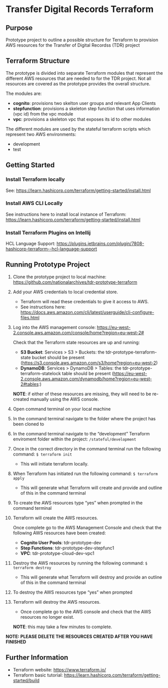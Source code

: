 # Transfer Digital Records Terraform

## Purpose

Prototype project to outline a possible structure for Terraform to provision AWS resources for the Transfer of Digital Recordss (TDR) project

## Terraform Structure

The prototype is divided into separate Terraform modules that represent the different AWS resources that are needed to for the TDR project. Not all resources are covered as the prototype provides the overall structure.

The modules are:
* **cognito**: provisions two skelton user groups and relevant App Clients
* **stepfunction**: provisions a skeleton step function that uses information (vpc id) from the vpc module
* **vpc**: provisions a skeleton vpc that exposes its id to other modules</p>

The different modules are used by the stateful terraform scripts which represent two AWS environments:
* development
* test

## Getting Started

### Install Terraform locally

See: https://learn.hashicorp.com/terraform/getting-started/install.html

### Install AWS CLI Locally

See instructions here to install local instance of Terraform: https://learn.hashicorp.com/terraform/getting-started/install.html

### Install Terraform Plugins on Intellij

HCL Language Support: https://plugins.jetbrains.com/plugin/7808-hashicorp-terraform--hcl-language-support

## Running Prototype Project

1. Clone the prototype project to local machine:  https://github.com/nationalarchives/tdr-prototype-terraform
2. Add your AWS credentials to local credential store.

   * Terraform will read these credentials to give it access to AWS.
   * See instructions here: https://docs.aws.amazon.com/cli/latest/userguide/cli-configure-files.html

3. Log into the AWS management console: https://eu-west-2.console.aws.amazon.com/console/home?region=eu-west-2#

   Check that the Terraform state resources are up and running:

   * **S3 Bucket**: Services > S3 > Buckets: the tdr-prototype-terraform-state bucket should be present (https://s3.console.aws.amazon.com/s3/home?region=eu-west-2)
   * **DynamoDB**: Services > DynamoDB > Tables: the tdr-prototype-terraform-statelock table should be present (https://eu-west-2.console.aws.amazon.com/dynamodb/home?region=eu-west-2#tables:)

   **NOTE**: if either of these resources are missing, they will need to be re-created manually using the AWS console.

4. Open command terminal on your local machine
5. In the command terminal navigate to the folder where the project has been cloned to
6. In the command terminal navigate to the “development” Terraform enviroment folder within the project: `/stateful/development`
7. Once in the correct directory in the command terminal run the following command: `$ terraform init`

   * This will initiate terraform locally.

8. When Terraform has initiated run the following command: `$ terraform apply`

   * This will generate what Terraform will create and provide and outline of this in the command terminal

9. To create the AWS resources type “yes” when prompted in the command terminal
10. Terraform will create the AWS resources.

    Once complete go to the AWS Management Console and check that the following AWS resources have been created:

     * **Cognito User Pools**: tdr-prototype-dev
     * **Step Functions**: tdr-prototype-dev-stepfunc1
     * **VPC**: tdr-prototype-cloud-dev-vpc1

11. Destroy the AWS resources by running the following command: `$ terraform destroy`

    * This will generate what Terraform will destroy and provide an outline of this in the command terminal

12. To destroy the AWS resources type “yes” when prompted

13. Terraform will destroy the AWS resources.

    * Once complete go to the AWS console and check that the AWS resources no longer exist.

    **NOTE**: this may take a few minutes to complete.

**NOTE: PLEASE DELETE THE RESOURCES CREATED AFTER YOU HAVE FINISHED**

## Further Information

* Terraform website: https://www.terraform.io/
* Terraform basic tutorial: https://learn.hashicorp.com/terraform/getting-started/build
